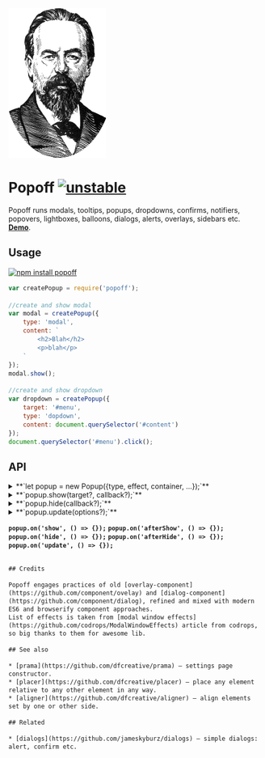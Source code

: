 [![Popov](https://raw.githubusercontent.com/dfcreative/popoff/gh-pages/popoff.png "Popov")](https://en.wikipedia.org/wiki/Alexander_Stepanovich_Popov)

# Popoff [![unstable](http://badges.github.io/stability-badges/dist/unstable.svg)](http://github.com/badges/stability-badges)

Popoff runs modals, tooltips, popups, dropdowns, confirms, notifiers, popovers, lightboxes, balloons, dialogs, alerts, overlays, sidebars etc. **[Demo](http://dfcreative.github.io/popoff/)**.

## Usage

[![npm install popoff](https://nodei.co/npm/popoff.png?mini=true)](https://npmjs.org/package/popoff/)


```js
var createPopup = require('popoff');

//create and show modal
var modal = createPopup({
	type: 'modal',
	content: `
		<h2>Blah</h2>
		<p>blah</p>
	`
});
modal.show();

//create and show dropdown
var dropdown = createPopup({
	target: '#menu',
	type: 'dopdown',
	content: document.querySelector('#content')
});
document.querySelector('#menu').click();
```

## API

<details><summary>**`let popup = new Popup({type, effect, container, ...});`**</summary>

Create popup instance based on passed options.
```js
	// modal, dropdown, tooltip, sidebar work out of the box. Otherwise define custom options below. See demo for examples.
	type: 'modal',

	// target element that enables the popup, e.g. button.
	target: null,

	// an element to place popup into
	container: document.body || document.documentElement,

	// show overlay, will be detected based off type
	overlay: true,

	// show close button
	closable: true,

	// close by escape
	escapable: true,

	// show tip
	tip: false,

	// animation effect, see effects in the demo page
	effect: 'fade',

	// additional style rules for popup
	style: {}
```
</details>

<details><summary>**`popup.show(target?, callback?);`**</summary>
Show popup relative to the target, invoke callback after animation end.
</details>

<details><summary>**`popup.hide(callback?);`**</summary>
Hide popup, invoke callback after animation end.
</details>

<details><summary>**`popup.update(options?);`**</summary>
Update popup position, in case of resize etc. Options are optional.
```js
popup.update({
	target: this._target || this.target,
	side: this.side,
	align: this.align,
	within: window
});
```
</details>

**`popup.on('show', () => {});`**
**`popup.on('afterShow', () => {});`**
**`popup.on('hide', () => {});`**
**`popup.on('afterHide', () => {});`**
**`popup.on('update', () => {});`**
```

## Credits

Popoff engages practices of old [overlay-component](https://github.com/component/ovelay) and [dialog-component](https://github.com/component/dialog), refined and mixed with modern ES6 and browserify component approaches.
List of effects is taken from [modal window effects](https://github.com/codrops/ModalWindowEffects) article from codrops, so big thanks to them for awesome lib.

## See also

* [prama](https://github.com/dfcreative/prama) — settings page constructor.
* [placer](https://github.com/dfcreative/placer) — place any element relative to any other element in any way.
* [aligner](https://github.com/dfcreative/aligner) — align elements set by one or other side.

## Related

* [dialogs](https://github.com/jameskyburz/dialogs) — simple dialogs: alert, confirm etc.